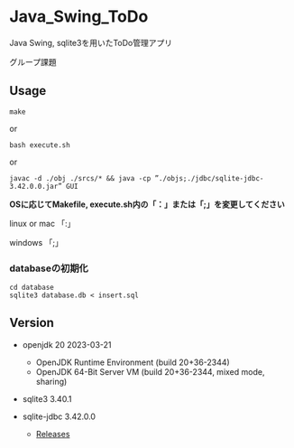 # Java_Swing_ToDo

Java Swing, sqlite3を用いたToDo管理アプリ

グループ課題

## Usage
```
make
```

or

```
bash execute.sh
```

or

```
javac -d ./obj ./srcs/* && java -cp ”./objs;./jdbc/sqlite-jdbc-3.42.0.0.jar” GUI
```

**OSに応じてMakefile, execute.sh内の「：」または「;」を変更してください**

linux or mac  「:」

windows 「;」

### databaseの初期化
```
cd database
sqlite3 database.db < insert.sql
```

## Version
- openjdk 20 2023-03-21
  - OpenJDK Runtime Environment (build 20+36-2344)
  - OpenJDK 64-Bit Server VM (build 20+36-2344, mixed mode, sharing)

- sqlite3 3.40.1
- sqlite-jdbc 3.42.0.0
  - [Releases](https://github.com/xerial/sqlite-jdbc/releases)

